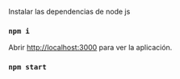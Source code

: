 

Instalar las dependencias de node js
### `npm i`

Abrir [http://localhost:3000](http://localhost:3000) para ver la aplicación.
### `npm start`


